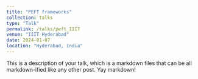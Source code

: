 ```yaml
---
title: "PEFT frameworks"
collection: talks
type: "Talk"
permalink: /talks/peft_IIIT
venue: "IIIT Hyderabad"
date: 2024-01-07
location: "Hyderabad, India"
---
```


This is a description of your talk, which is a markdown files that can be all markdown-ified like any other post. Yay markdown!
